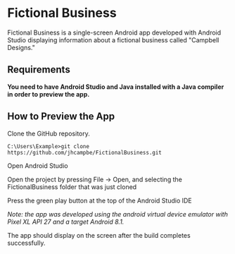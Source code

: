 # Fictional Business

Fictional Business is a single-screen Android app developed with Android Studio displaying information about a fictional business called "Campbell Designs."

## Requirements

**You need to have Android Studio and Java installed with a Java compiler in order to preview the app.**

## How to Preview the App

Clone the GitHub repository.

`C:\Users\Example>git clone https://github.com/jhcampbe/FictionalBusiness.git`

Open Android Studio

Open the project by pressing File -> Open, and selecting the FictionalBusiness folder that was just cloned

Press the green play button at the top of the Android Studio IDE

*Note: the app was developed using the android virtual device emulator with Pixel XL API 27 and a target Android 8.1.*

The app should display on the screen after the build completes successfully.
